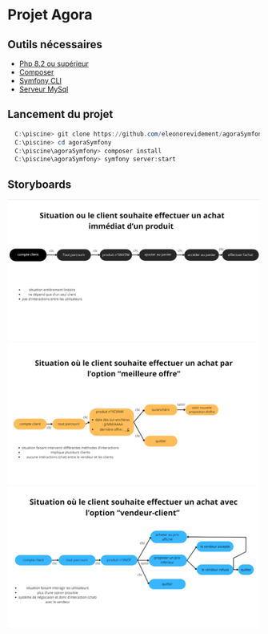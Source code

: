 # Projet Agora

## Outils nécessaires

- [Php 8.2 ou supérieur](https://wampserver.aviatechno.net/)
- [Composer](https://getcomposer.org/download/)
- [Symfony CLI](https://symfony.com/download)
- [Serveur MySql](https://wampserver.aviatechno.net/)

## Lancement du projet

```powershell
  C:\piscine> git clone https://github.com/eleonorevidement/agoraSymfony.git
  C:\piscine> cd agoraSymfony
  C:\piscine\agoraSymfony> composer install
  C:\piscine\agoraSymfony> symfony server:start
```

## Storyboards

![storyboard client 1](documentation/storyboardClient1.png)
![storyboard client 2](documentation/storyboardClient2.png)
![storyboard client 3](documentation/storyboardClient3.png)